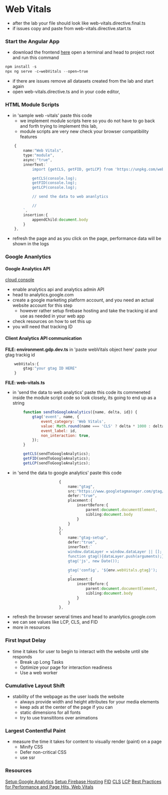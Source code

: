 # Web Vitals

<!-- ## [Youtube Walkthrough]() -->


* after the lab your file should look like web-vitals.directive.final.ts
* if issues copy and paste from web-vitals.directive.start.ts


### Start the Angular App

* download the frontend [here](https://downgit.github.io/#/home?url=https://github.com/WindMillCode/Google/tree/master/certifications/google_developer_platform/AngularApp)
open a terminal and head to project root and run this command
```ps1
npm install -s
npx ng serve -c=webVitals --open=true
```



* if there are issues remove all datasets created from the lab and start again
* open web-vitals.directive.ts and in your code editor,



### HTML Module Scripts

* in 'sample web -vitals' paste this code
    * we implement module scripts here so you do not have to go back and forth trying to implement this lab, 
    * module scripts are very new check your browser compatibility features
```ts
    {
        name:"Web Vitals",
        type:"module",
        async:"true",
        innerText:`
            import {getCLS, getFID, getLCP} from 'https://unpkg.com/web-vitals?module';

            getCLS(console.log);
            getFID(console.log);
            getLCP(console.log);

            // send the data to web ananlytics

            // 
        `,
        insertion:{
            appendChild:document.body
        }
    },
```

* refresh the page and as you click on the page, performance data will be shown in the logs


### Google Ananlytics


#### Google Analytics API
[cloud console](console.cloud.google.com)
 * enable analytics api and analytics admin API
* head to analytics.google.com
* create a google marketing platform account, and you need an actual website account for this step
    * however rather setup firebase hosting and take the tracking id and use as needed in your web app
* check resources on how to set this up
* you will need that tracking ID

#### Client Analytics API  communication

__FILE: environment.gdp.dev.ts__
in 'paste webVitals object here' paste your gtag trackig id
```ts
    webVitals:{
        gtag:"your gtag ID HERE"
    }
```

__FILE: web-vitals.ts__
* in 'send the data to web analytics' paste this code
    its commeneted inside the  module script code so  look closely, its going to  end up as a string
```js
        function sendToGoogleAnalytics({name, delta, id}) {
            gtag('event', name, {
                event_category: 'Web Vitals',
                value: Math.round(name === 'CLS' ? delta * 1000 : delta),
                event_label: id,
                non_interaction: true,
            });
        }

        getCLS(sendToGoogleAnalytics);
        getFID(sendToGoogleAnalytics);
        getLCP(sendToGoogleAnalytics);
```



* in 'send the data to google analytics' paste this code
```ts
                        {
                            name:"gtag",
                            src:"https://www.googletagmanager.com/gtag/js?id="+env.webVitals.gtag,
                            defer:"true",
                            placement:{
                                insertBefore:{
                                    parent:document.documentElement,
                                    sibling:document.body
                                }
                            }
                        },
                        {
                            name:"gtag-setup",
                            defer:"true",
                            innerText:`
                            window.dataLayer = window.dataLayer || [];
                            function gtag(){dataLayer.push(arguments);}
                            gtag('js', new Date());

                            gtag('config', '${env.webVitals.gtag}');
                            `,
                            placement:{
                                insertBefore:{
                                    parent:document.documentElement,
                                    sibling:document.body
                                }
                            }
                        },
```

* refresh the browser several times and head to ananlytics.google.com
* we can see values like LCP, CLS, and FID 
* more in  resources


### First Input Delay
* time  it takes for user to begin to interact with the website until site responds
    * Break up Long Tasks
    * Optimize your page for interaction readiness
    * Use a web worker

### Cumulative Layout Shift
* stability of the webpage as the user loads the website
     * always provide width and height attributes for your media elements
     * keep ads at the center of the page if you can
    * static dimensions for all fonts
    * try to use transititons over animations

### Largest Contentful Paint
* measure the time it takes for content to visually render (paint) on a page
    * Minify CSS
    * Defer non-critical CSS    
    * use ssr

### Resources
[Setup Google Analytics](https://www.youtube.com/watch?v=f3X-hYRxBL8)
[Setup Firebase Hosting](https://www.youtube.com/watch?v=9Q46HcMbaNs)
[FID](https://web.dev/optimize-fid?continue=https%3A%2F%2Fdevelopers.google.com%2Flearn%2Fpathways%2Fweb-vitals%3Fhl%3Den%23article-https%3A%2F%2Fweb.dev%2Foptimize-fid)
[CLS](https://web.dev/optimize-cls?continue=https%3A%2F%2Fdevelopers.google.com%2Flearn%2Fpathways%2Fweb-vitals%3Fhl%3Den%23article-https%3A%2F%2Fweb.dev%2Foptimize-cls)
[LCP](https://web.dev/optimize-lcp?continue=https%3A%2F%2Fdevelopers.google.com%2Flearn%2Fpathways%2Fweb-vitals%3Fhl%3Den%23article-https%3A%2F%2Fweb.dev%2Foptimize-lcp)
[Best Practices for Performance and Page Hits, Web Vitals](https://web.dev/vitals-field-measurement-best-practices?continue=https%3A%2F%2Fdevelopers.google.com%2Flearn%2Fpathways%2Fweb-vitals%3Fhl%3Den%23article-https%3A%2F%2Fweb.dev%2Fvitals-field-measurement-best-practices)